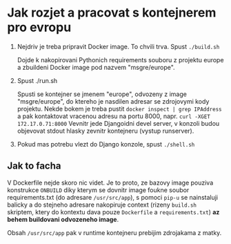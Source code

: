 Jak rozjet a pracovat s kontejnerem pro evropu
==============================================

1. Nejdriv je treba pripravit Docker image. To chvili trva. Spust
   `./build.sh`

   Dojde k nakopirovani Pythonich requirements souboru z projektu europe
   a zbuildeni Docker image pod nazvem "msgre/europe".

2. Spust ./run.sh

   Spusti se kontejner se jmenem "europe", odvozeny z image "msgre/europe", do
   ktereho je nasdilen adresar se zdrojovymi kody projektu. Nekde bokem je
   treba pustit `docker inspect | grep IPAddress` a pak kontaktovat vracenou
   adresu na portu 8000, napr. `curl -XGET 172.17.0.71:8000`
   Vevnitr jede Djangoidni devel server, v konzoli budou objevovat stdout
   hlasky zevnitr kontejneru (vystup runserver).

3. Pokud mas potrebu vlezt do Django konzole, spust `./shell.sh`


Jak to facha
------------

V Dockerfile nejde skoro nic videt. Je to proto, ze bazovy image pouziva konstrukce
`ONBUILD` diky kterym se dovnitr image foukne soubor requirements.txt (do adresare
`/usr/src/app`), s pomoci `pip-u` se nainstaluji balicky a do stejneho adresare
nakopiruje context (rizeny `build.sh` skriptem, ktery do kontextu dava pouze
`Dockerfile` a `requirements.txt`) **az behem buildovani odvozeneho image**.

Obsah `/usr/src/app` pak v runtime kontejneru prebijim zdrojakama z matky.
